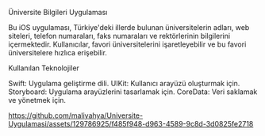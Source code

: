 Üniversite Bilgileri Uygulaması


Bu iOS uygulaması, Türkiye'deki illerde bulunan üniversitelerin adları, web siteleri, telefon numaraları, faks numaraları ve rektörlerinin bilgilerini içermektedir.
Kullanıcılar, favori üniversitelerini işaretleyebilir ve bu favori üniversitelere hızlıca erişebilir.


Kullanılan Teknolojiler


Swift: Uygulama geliştirme dili.
UIKit: Kullanıcı arayüzü oluşturmak için.
Storyboard: Uygulama arayüzlerini tasarlamak için.
CoreData: Veri saklamak ve yönetmek için.




https://github.com/maliyahya/Universite-Uygulamasi/assets/129786925/f485f948-d963-4589-9c8d-3d0825fe2718

